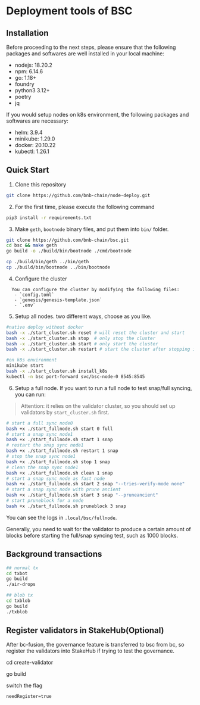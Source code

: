# Deployment tools of BSC


## Installation
Before proceeding to the next steps, please ensure that the following packages and softwares are well installed in your local machine: 
- nodejs: 18.20.2 
- npm: 6.14.6
- go: 1.18+
- foundry
- python3 3.12+
- poetry
- jq

If you would setup nodes on k8s environment, the following packages and softwares are necessary:
- helm: 3.9.4
- minikube: 1.29.0
- docker: 20.10.22
- kubectl: 1.26.1


## Quick Start
1. Clone this repository
```bash
git clone https://github.com/bnb-chain/node-deploy.git
```

2. For the first time, please execute the following command
```bash
pip3 install -r requirements.txt
```

3. Make `geth`, `bootnode` binary files, and put them into `bin/` folder.
```bash
git clone https://github.com/bnb-chain/bsc.git
cd bsc && make geth
go build -o ./build/bin/bootnode ./cmd/bootnode

cp ./build/bin/geth ../bin/geth
cp ./build/bin/bootnode ../bin/bootnode
```

4. Configure the cluster
```
  You can configure the cluster by modifying the following files:
   - `config.toml`
   - `genesis/genesis-template.json`
   - `.env`
```

5. Setup all nodes.
two different ways, choose as you like.
```bash
#native deploy without docker
bash -x ./start_cluster.sh reset # will reset the cluster and start
bash -x ./start_cluster.sh stop  # only stop the cluster
bash -x ./start_cluster.sh start # only start the cluster
bash -x ./start_cluster.sh restart # start the cluster after stopping it
```

```bash
#on k8s environment
minikube start
bash -x ./start_cluster.sh install_k8s
kubectl -n bsc port-forward svc/bsc-node-0 8545:8545
```

6. Setup a full node.
If you want to run a full node to test snap/full syncing, you can run:

> Attention: it relies on the validator cluster, so you should set up validators by `start_cluster.sh` first.

```bash
# start a full sync node0
bash +x ./start_fullnode.sh start 0 full
# start a snap sync node1
bash +x ./start_fullnode.sh start 1 snap
# restart the snap sync node1
bash +x ./start_fullnode.sh restart 1 snap
# stop the snap sync node1
bash +x ./start_fullnode.sh stop 1 snap
# clean the snap sync node1
bash +x ./start_fullnode.sh clean 1 snap
# start a snap sync node as fast node
bash +x ./start_fullnode.sh start 2 snap "--tries-verify-mode none"
# start a snap sync node with prune ancient
bash +x ./start_fullnode.sh start 3 snap "--pruneancient"
# start pruneblock for a node
bash +x ./start_fullnode.sh pruneblock 3 snap
```

You can see the logs in `.local/bsc/fullnode`.

Generally, you need to wait for the validator to produce a certain amount of blocks before starting the full/snap syncing test, such as 1000 blocks.

## Background transactions
```bash
## normal tx
cd txbot
go build
./air-drops

## blob tx
cd txblob
go build
./txblob
```

## Register validators in StakeHub(Optional)
After bc-fusion, the governance feature is transferred to bsc from bc,
so register the validators into StakeHub if trying to test the governance.

cd create-validator

go build

switch the flag
```
needRegister=true
```